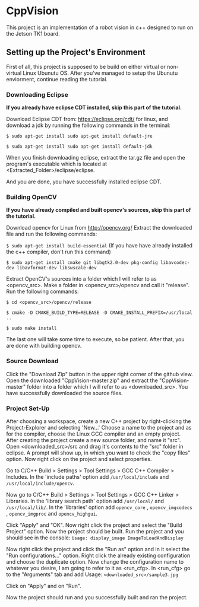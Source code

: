 # CppVision
This project is an implementation of a robot vision in c++ designed to run on the Jetson TK1 board.



## Setting up the Project's Environment

First of all, this project is supposed to be build on either virtual or non-virtual Linux Ubunutu OS.
After you've managed to setup the Ubunutu enviorment, continue reading the tutorial.


### Downloading Eclipse
**If you already have eclipse CDT installed, skip this part of the tutorial.**

Download Eclipse CDT from: https://eclipse.org/cdt/ for linux, and download a jdk by running the following commands in the terminal: 

`$ sudo apt-get install sudo apt-get install default-jre`

`$ sudo apt-get install sudo apt-get install default-jdk`

When you finish downloading eclipse, extract the tar.gz file and open the program's executable which is located at <Extracted_Folder>/eclipse/eclipse.

And you are done, you have successfully installed eclipse CDT.


### Building OpenCV
**If you have already compiled and built opencv's sources, skip this part of the tutorial.**

Download opencv for Linux from http://opencv.org/
Extract the downloaded file and run the following commands:

`$ sudo apt-get install build-essential` (If you have have already installed the c++ compiler, don't run this command)

`$ sudo apt-get install cmake git libgtk2.0-dev pkg-config libavcodec-dev libavformat-dev libswscale-dev`

Extract OpenCV's sources into a folder which I will refer to as <opencv_src>.
Make a folder in <opencv_src>/opencv and call it "release".
Run the following commands:

`$ cd <opencv_src>/opencv/release`

`$ cmake -D CMAKE_BUILD_TYPE=RELEASE -D CMAKE_INSTALL_PREFIX=/usr/local ..`

`$ sudo make install`

The last one will take some time to execute, so be patient.
After that, you are done with building opencv.


### Source Download

Click the "Download Zip" button in the upper right corner of the github view.
Open the downloaded "CppVision-master.zip" and extract the "CppVision-master" folder into a folder which I will refer to as 
<downloaded_src>.
You have successfully downloaded the source files.


### Project Set-Up

After choosing a workspace, create a new C++ project by right-clicking the Project-Explorer and selecting 'New...'
Choose a name to the project and as for the compiler, choose the Linux GCC compiler and an empty project.
After creating the project create a new source folder, and name it "src".
Open <downloaded_src>/src and drag it's contents to the "src" folder in eclipse.
A prompt will show up, in which you want to check the "copy files" option.
Now right click on the project and select properties.

Go to C/C++ Build > Settings > Tool Settings > GCC C++ Compiler > Includes. 
In the 'include paths' option add `/usr/local/include` and `/usr/local/include/opencv`.

Now go to C/C++ Build > Settings > Tool Settings > GCC C++ Linker > Libraries.
In the 'library search path' option add `/usr/local/` and `/usr/local/lib/`.
In the 'libraries' option add `opencv_core` , `opencv_imgcodecs` , `opencv_imgproc` and `opencv_highgui`.

Click "Apply" and "OK".
Now right click the project and select the "Build Project" option.
Now the project should be built.
Run the project and you should see in the console: `Usage: display_image ImageToLoadAndDisplay`

Now right click the project and click the "Run as" option and in it select the "Run configurations..." option.
Right click the already existing configuration and choose the duplicate option.
Now change the configuration name to whatever you desire, I am going to refer to it as <run_cfg>.
In <run_cfg> go to the "Arguments" tab and add Usage: `<downloaded_src>/sample3.jpg`

Click on "Apply" and on "Run".

Now the project should run and you successfully built and ran the project.

